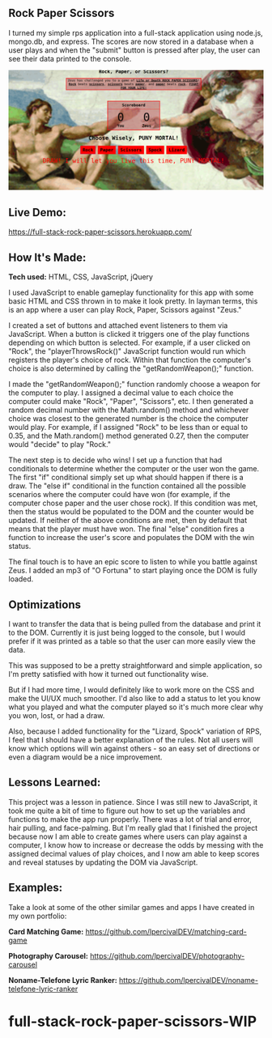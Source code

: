 ## Rock Paper Scissors
I turned my simple rps application into a full-stack application using node.js, mongo.db, and express. The scores are now stored in a database when a user plays and when the "submit" button is pressed after play, the user can see their data printed to the console.

![alt tag](https://github.com/lpercivalDEV/rock-paper-scissors/blob/master/rpsPreview.png)

## Live Demo:
https://full-stack-rock-paper-scissors.herokuapp.com/

## How It's Made:

**Tech used:** HTML, CSS, JavaScript, jQuery

I used JavaScript to enable gameplay functionality for this app with some basic HTML and CSS thrown in to make it look pretty. In layman terms, this is an app where a user can play Rock, Paper, Scissors against "Zeus."

I created a set of buttons and attached event listeners to them via JavaScript. When a button is clicked it triggers one of the play functions depending on which button is selected. For example, if a user clicked on "Rock", the "playerThrowsRock()" JavaScript function would run which registers the player's choice of rock. Within that function the computer's choice is also determined by calling the "getRandomWeapon();" function.

I made the "getRandomWeapon();" function randomly choose a weapon for the computer to play. I assigned a decimal value to each choice the computer could make "Rock", "Paper", "Scissors", etc.  I then generated a random decimal number with the Math.random() method and whichever choice was closest to the generated number is the choice the computer would play. For example, if I assigned "Rock" to be less than or equal to 0.35, and the Math.random() method generated 0.27, then the computer would "decide" to play "Rock."

The next step is to decide who wins!
I set up a function that had conditionals to determine whether the computer or the user won the game. The first "if" conditional simply set up what should happen if there is a draw. The "else if" conditional in the function contained all the possible scenarios where the computer could have won (for example, if the computer chose paper and the user chose rock). If this condition was met, then the status would be populated to the DOM and the counter would be updated. If neither of the above conditions are met, then by default that means that the player must have won. The final "else" condition fires a function to increase the user's score and populates the DOM with the win status.

The final touch is to have an epic score to listen to while you battle against Zeus. I added an mp3 of "O Fortuna" to start playing once the DOM is fully loaded.


## Optimizations
I want to transfer the data that is being pulled from the database and print it to the DOM. Currently it is just being logged to the console, but I would prefer if it was printed as a table so that the user can more easily view the data.

This was supposed to be a pretty straightforward and simple application, so I'm pretty satisfied with how it turned out functionality wise.

But if I had more time, I would definitely like to work more on the CSS and make the UI/UX much smoother. I'd also like to add a status to let you know what you played and what the computer played so it's much more clear why you won, lost, or had a draw.

Also, because I added functionality for the "Lizard, Spock" variation of RPS, I feel that I should have a better explanation of the rules. Not all users will know which options will win against others - so an easy set of directions or even a diagram would be a nice improvement.


## Lessons Learned:

This project was a lesson in patience. Since I was still new to JavaScript, it took me quite a bit of time to figure out how to set up the variables and functions to make the app run properly. There was a lot of trial and error, hair pulling, and face-palming. But I'm really glad that I finished the project because now I am able to create games where users can play against a computer, I know how to increase or decrease the odds by messing with the assigned decimal values of play choices, and I now am able to keep scores and reveal statuses by updating the DOM via JavaScript.


## Examples:
Take a look at some of the other similar games and apps I have created in my own portfolio:

**Card Matching Game:** https://github.com/lpercivalDEV/matching-card-game

**Photography Carousel:** https://github.com/lpercivalDEV/photography-carousel

**Noname-Telefone Lyric Ranker:** https://github.com/lpercivalDEV/noname-telefone-lyric-ranker
# full-stack-rock-paper-scissors-WIP
